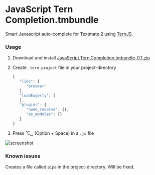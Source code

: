 # JavaScript Tern Completion.tmbundle

Smart Javascript auto-complete for Textmate 2 using [TernJS](http://ternjs.net).

### Usage
1. Download and install [JavaScript.Tern.Completion.tmbundle-0.1.zip](https://github.com/fab1an/JavaScript-Tern-Completion.tmbundle/releases/download/release%2F0.1/JavaScript.Tern.Completion.tmbundle-0.1.zip)
2. Create `.tern-project` file in your project-directory

   ```javascript
   {
      "libs": [
         "browser"
      ],
      "loadEagerly": [
      ],
      "plugins": {
         "node_resolve": {},
         "es_modules": {}
      }
   }
   ```
3. Press ⌥␣ (Option + Space) in a `.js` file

  ![screenshot](https://github.com/fab1an/JavaScript-Tern-Completion.tmbundle/blob/master/screenshot.png)


### Known issues
Creates a file called `pipe` in the project-directory. Will be fixed.
